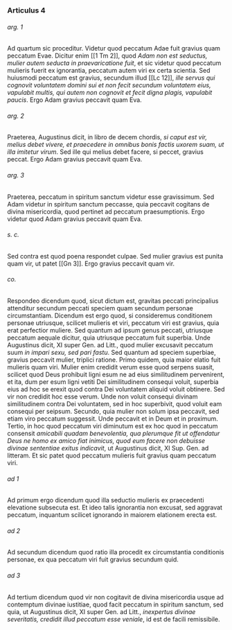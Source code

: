 ### Articulus 4

###### arg. 1
Ad quartum sic proceditur. Videtur quod peccatum Adae fuit gravius quam peccatum Evae. Dicitur enim [[1 Tm 2]], quod *Adam non est seductus, mulier autem seducta in praevaricatione fuit*, et sic videtur quod peccatum mulieris fuerit ex ignorantia, peccatum autem viri ex certa scientia. Sed huiusmodi peccatum est gravius, secundum illud [[Lc 12]], *ille servus qui cognovit voluntatem domini sui et non fecit secundum voluntatem eius, vapulabit multis, qui autem non cognovit et fecit digna plagis, vapulabit paucis*. Ergo Adam gravius peccavit quam Eva.

###### arg. 2
Praeterea, Augustinus dicit, in libro de decem chordis, *si caput est vir, melius debet vivere, et praecedere in omnibus bonis factis uxorem suam, ut illa imitetur virum*. Sed ille qui melius debet facere, si peccet, gravius peccat. Ergo Adam gravius peccavit quam Eva.

###### arg. 3
Praeterea, peccatum in spiritum sanctum videtur esse gravissimum. Sed Adam videtur in spiritum sanctum peccasse, quia peccavit cogitans de divina misericordia, quod pertinet ad peccatum praesumptionis. Ergo videtur quod Adam gravius peccavit quam Eva.

###### s. c.
Sed contra est quod poena respondet culpae. Sed mulier gravius est punita quam vir, ut patet [[Gn 3]]. Ergo gravius peccavit quam vir.

###### co.
Respondeo dicendum quod, sicut dictum est, gravitas peccati principalius attenditur secundum peccati speciem quam secundum personae circumstantiam. Dicendum est ergo quod, si consideremus conditionem personae utriusque, scilicet mulieris et viri, peccatum viri est gravius, quia erat perfectior muliere. Sed quantum ad ipsum genus peccati, utriusque peccatum aequale dicitur, quia utriusque peccatum fuit superbia. Unde Augustinus dicit, XI super Gen. ad Litt., quod mulier excusavit peccatum suum *in impari sexu, sed pari fastu*. Sed quantum ad speciem superbiae, gravius peccavit mulier, triplici ratione. Primo quidem, quia maior elatio fuit mulieris quam viri. Mulier enim credidit verum esse quod serpens suasit, scilicet quod Deus prohibuit ligni esum ne ad eius similitudinem pervenirent, et ita, dum per esum ligni vetiti Dei similitudinem consequi voluit, superbia eius ad hoc se erexit quod contra Dei voluntatem aliquid voluit obtinere. Sed vir non credidit hoc esse verum. Unde non voluit consequi divinam similitudinem contra Dei voluntatem, sed in hoc superbivit, quod voluit eam consequi per seipsum. Secundo, quia mulier non solum ipsa peccavit, sed etiam viro peccatum suggessit. Unde peccavit et in Deum et in proximum. Tertio, in hoc quod peccatum viri diminutum est ex hoc quod in peccatum consensit *amicabili quadam benevolentia, qua plerumque fit ut offendatur Deus ne homo ex amico fiat inimicus, quod eum facere non debuisse divinae sententiae exitus indicavit*, ut Augustinus dicit, XI Sup. Gen. ad litteram. Et sic patet quod peccatum mulieris fuit gravius quam peccatum viri.

###### ad 1
Ad primum ergo dicendum quod illa seductio mulieris ex praecedenti elevatione subsecuta est. Et ideo talis ignorantia non excusat, sed aggravat peccatum, inquantum scilicet ignorando in maiorem elationem erecta est.

###### ad 2
Ad secundum dicendum quod ratio illa procedit ex circumstantia conditionis personae, ex qua peccatum viri fuit gravius secundum quid.

###### ad 3
Ad tertium dicendum quod vir non cogitavit de divina misericordia usque ad contemptum divinae iustitiae, quod facit peccatum in spiritum sanctum, sed quia, ut Augustinus dicit, XI super Gen. ad Litt., *inexpertus divinae severitatis, credidit illud peccatum esse veniale*, id est de facili remissibile.

